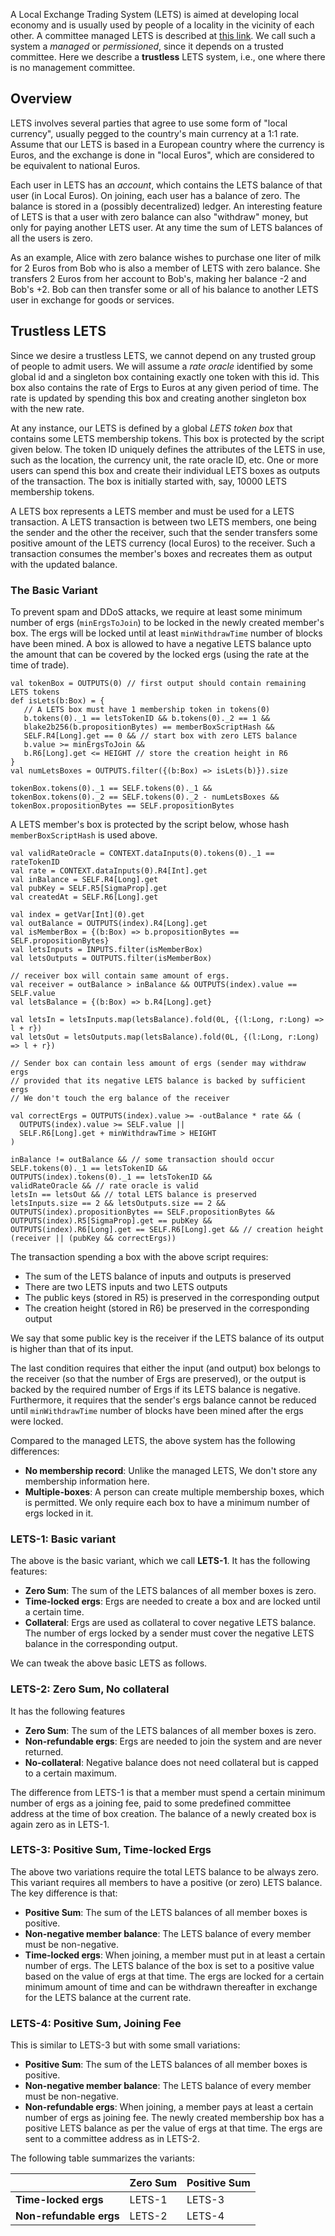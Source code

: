 A Local Exchange Trading System (LETS) is aimed at developing local economy and is usually used by people of a locality in the vicinity of each other. A committee managed LETS is described at [this link](https://github.com/ergoplatform/ergo/wiki/A-Local-Exchange-Trading-System-On-Top-Of-Ergo). We call such a system a _managed_ or _permissioned_, since it depends on a trusted committee. Here we describe a **trustless** LETS system, i.e., one where there is no management committee. 

## Overview

LETS involves several parties that agree to use some form of "local currency", usually pegged to the country's main currency at a 1:1 rate. Assume that our LETS is based in a European country where the currency is Euros, and the exchange is done in "local Euros", which are considered to be equivalent to national Euros.

Each user in LETS has an _account_, which contains the LETS balance of that user (in Local Euros). On joining, each user has a balance of zero. The balance is stored in a (possibly decentralized) ledger. An interesting feature of LETS is that a user with zero balance can also "withdraw" money, but only for paying another LETS user. At any time the sum of LETS balances of all the users is zero.

As an example, Alice with zero balance wishes to purchase one liter of milk for 2 Euros from Bob who is also a member of LETS with zero balance. She transfers 2 Euros from her account to Bob's, making her balance -2 and Bob's +2. Bob can then transfer some or all of his balance to another LETS user in exchange for goods or services. 

## Trustless LETS

Since we desire a trustless LETS, we cannot depend on any trusted group of people to admit users. 
We will assume a _rate oracle_ identified by some global id and a singleton box containing exactly one token with this id. This box also contains the rate of Ergs to Euros at any given period of time. The rate is updated by spending this box and creating another singleton box with the new rate.

At any instance, our LETS is defined by a global _LETS token box_ that contains some LETS membership tokens. This box is protected by the script given below. The token ID uniquely defines the attributes of the LETS in use, such as the location, the currency unit, the rate oracle ID, etc. 
One or more users can spend this box and create their individual LETS boxes as outputs of the transaction. The box is initially started with, say, 10000 LETS membership tokens. 

A LETS box represents a LETS member and must be used for a LETS transaction. A LETS transaction is between two LETS members, one being the sender and the other the receiver, such that the sender transfers some positive amount of the LETS currency (local Euros) to the receiver. Such a transaction consumes the member's boxes and recreates them as output with the updated balance.   

### The Basic Variant
To prevent spam and DDoS attacks, we require at least some minimum number of ergs (`minErgsToJoin`) to be locked in the newly created member's box. The ergs will be locked until at least `minWithdrawTime` number of blocks have been mined. A box is allowed to have a negative LETS balance upto the amount that can be covered by the locked ergs (using the rate at the time of trade). 

	val tokenBox = OUTPUTS(0) // first output should contain remaining LETS tokens
	def isLets(b:Box) = {
	   // A LETS box must have 1 membership token in tokens(0)
	   b.tokens(0)._1 == letsTokenID && b.tokens(0)._2 == 1 &&
	   blake2b256(b.propositionBytes) == memberBoxScriptHash &&
	   SELF.R4[Long].get == 0 && // start box with zero LETS balance
	   b.value >= minErgsToJoin && 
	   b.R6[Long].get <= HEIGHT // store the creation height in R6
	}
	val numLetsBoxes = OUTPUTS.filter({(b:Box) => isLets(b)}).size
	
	tokenBox.tokens(0)._1 == SELF.tokens(0)._1 &&
	tokenBox.tokens(0)._2 == SELF.tokens(0)._2 - numLetsBoxes &&
	tokenBox.propositionBytes == SELF.propositionBytes

A LETS member's box is protected by the script below, whose hash `memberBoxScriptHash` is used above.

	val validRateOracle = CONTEXT.dataInputs(0).tokens(0)._1 == rateTokenID
	val rate = CONTEXT.dataInputs(0).R4[Int].get
	val inBalance = SELF.R4[Long].get
	val pubKey = SELF.R5[SigmaProp].get
	val createdAt = SELF.R6[Long].get

	val index = getVar[Int](0).get
	val outBalance = OUTPUTS(index).R4[Long].get
	val isMemberBox = {(b:Box) => b.propositionBytes == SELF.propositionBytes}
	val letsInputs = INPUTS.filter(isMemberBox)
	val letsOutputs = OUTPUTS.filter(isMemberBox)

	// receiver box will contain same amount of ergs.
	val receiver = outBalance > inBalance && OUTPUTS(index).value == SELF.value
	val letsBalance = {(b:Box) => b.R4[Long].get}

	val letsIn = letsInputs.map(letsBalance).fold(0L, {(l:Long, r:Long) => l + r})
	val letsOut = letsOutputs.map(letsBalance).fold(0L, {(l:Long, r:Long) => l + r})

	// Sender box can contain less amount of ergs (sender may withdraw ergs 
	// provided that its negative LETS balance is backed by sufficient ergs
	// We don't touch the erg balance of the receiver

	val correctErgs = OUTPUTS(index).value >= -outBalance * rate && (
	  OUTPUTS(index).value >= SELF.value || 
	  SELF.R6[Long].get + minWithdrawTime > HEIGHT
	)

	inBalance != outBalance && // some transaction should occur
	SELF.tokens(0)._1 == letsTokenID &&
	OUTPUTS(index).tokens(0)._1 == letsTokenID &&
	validRateOracle && // rate oracle is valid
	letsIn == letsOut && // total LETS balance is preserved
	letsInputs.size == 2 && letsOutputs.size == 2 &&
	OUTPUTS(index).propositionBytes == SELF.propositionBytes &&
	OUTPUTS(index).R5[SigmaProp].get == pubKey &&
	OUTPUTS(index).R6[Long].get == SELF.R6[Long].get && // creation height
	(receiver || (pubKey && correctErgs))

The transaction spending a box with the above script requires:
- The sum of the LETS balance of inputs and outputs is preserved
- There are two LETS inputs and two LETS outputs
- The public keys (stored in R5) is preserved in the corresponding output
- The creation height (stored in R6) be preserved in the corresponding output

We say that some public key is the receiver if the LETS balance of its output is higher than that of its input. 

The last condition requires that either the input (and output) box belongs to the receiver (so that the number of Ergs are preserved), or the output is backed by the required number of Ergs if its LETS balance is negative. Furthermore, it requires that the sender's ergs balance cannot be reduced until `minWithdrawTime` number of blocks have been mined after the ergs were locked.

Compared to the managed LETS, the above system has the following differences:
* **No membership record**: Unlike the managed LETS, We don't store any membership information here. 
* **Multiple-boxes**: A person can create multiple membership boxes, which is permitted. We only require each box to have a minimum number of ergs locked in it. 

### LETS-1: Basic variant

The above is the basic variant, which we call **LETS-1**. It has the following features:
* **Zero Sum**: The sum of the LETS balances of all member boxes is zero.
* **Time-locked ergs**: Ergs are needed to create a box and are locked until a certain time.
* **Collateral**: Ergs are used as collateral to cover negative LETS balance. The number of ergs locked by a sender must cover the negative LETS balance in the corresponding output.

We can tweak the above basic LETS as follows. 

### LETS-2: Zero Sum, No collateral

It has the following features
* **Zero Sum**: The sum of the LETS balances of all member boxes is zero.
* **Non-refundable ergs**: Ergs are needed to join the system and are never returned.
* **No-collateral**: Negative balance does not need collateral but is capped to a certain maximum.

The difference from LETS-1 is that a member must spend a certain minimum number of ergs as a joining fee, paid to some predefined committee address at the time of box creation. The balance of a newly created box is again zero as in LETS-1.

### LETS-3: Positive Sum, Time-locked Ergs

The above two variations require the total LETS balance to be always zero. This variant requires all members to have a positive (or zero) LETS balance.
The key difference is that: 

* **Positive Sum**: The sum of the LETS balances of all member boxes is positive.
* **Non-negative member balance**: The LETS balance of every member must be non-negative. 
* **Time-locked ergs**: When joining, a member must put in at least a certain number of ergs. The LETS balance of the box is set to a positive value based on the value of ergs at that time. The ergs are locked for a certain minimum amount of time and can be withdrawn thereafter in exchange for the LETS balance at the current rate. 

### LETS-4: Positive Sum, Joining Fee

This is similar to LETS-3 but with some small variations:
* **Positive Sum**: The sum of the LETS balances of all member boxes is positive.
* **Non-negative member balance**: The LETS balance of every member must be non-negative. 
* **Non-refundable ergs**: When joining, a member pays at least a certain number of ergs as joining fee. The newly created membership box has a positive LETS balance as per the value of ergs at that time. The ergs are sent to a committee address as in LETS-2.  

The following table summarizes the variants:

|   |Zero Sum|Positive Sum|
|---|---|---|
|**Time-locked ergs**|LETS-1|LETS-3|
|**Non-refundable ergs**|LETS-2|LETS-4|
